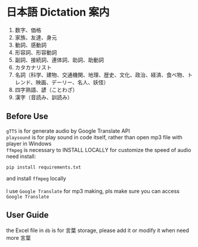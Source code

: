 # 日本語 Dictation 案内

1. 数字、価格
2. 家族、友達、身元
3. 動詞、感動詞
4. 形容詞、形容動詞
5. 副詞、接続詞、連体詞、助詞、助動詞
6. カタカナリスト
7. 名詞（科学、建物、交通機関、地理、歴史、文化、政治、経済、食べ物、トレンド、映画、デーリー、名人、妖怪）
8. 四字熟語、諺（ことわざ）
9. 漢字（音読み、訓読み）


## Before Use
`gTTS` is for generate audio by Google Translate API
<br>`playsound` is for play sound in code itself, rather than open mp3 file with player in Windows
<br>`ffmpeg` is necessary to INSTALL LOCALLY for customize the speed of audio
<br>
need install: 
```
pip install requirements.txt
```
and install
`ffmpeg` locally
<br><br>I use `Google Translate` for mp3 making, pls make sure you can access `Google Translate`
## User Guide
the Excel file in `db` is for 言葉 storage, please add it or modify it when need more 言葉
